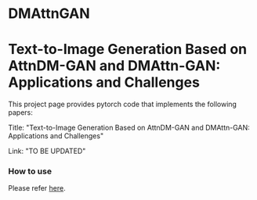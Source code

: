 # DMAttnGAN
# Text-to-Image Generation Based on AttnDM-GAN and DMAttn-GAN: Applications and Challenges
This project page provides pytorch code that implements the following papers:

Title: "Text-to-Image Generation Based on AttnDM-GAN and DMAttn-GAN: Applications and Challenges"

Link: "TO BE UPDATED"

### How to use
Please refer [here](https://github.com/RazanBayoumi/AttnDMGAN/blob/main/README.md).
